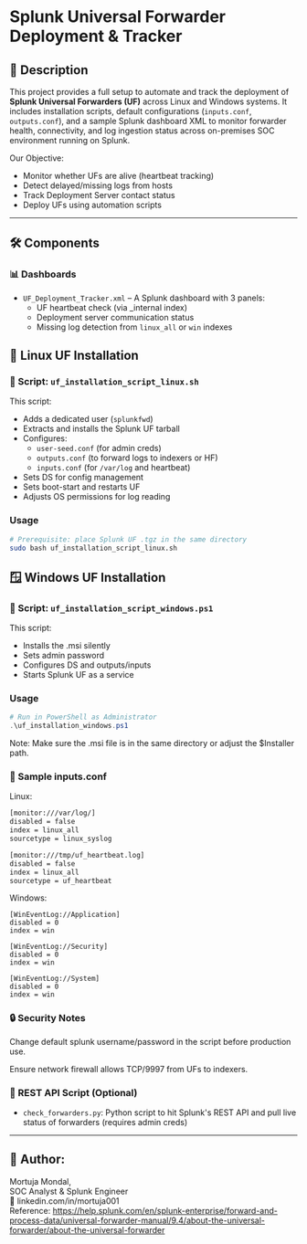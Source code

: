 # Splunk Universal Forwarder Deployment & Tracker

## 📌 Description

This project provides a full setup to automate and track the deployment of **Splunk Universal Forwarders (UF)** across Linux and Windows systems. It includes installation scripts, default configurations (`inputs.conf`, `outputs.conf`), and a sample Splunk dashboard XML to monitor forwarder health, connectivity, and log ingestion status across on-premises SOC environment running on Splunk.

Our Objective:
- Monitor whether UFs are alive (heartbeat tracking)
- Detect delayed/missing logs from hosts
- Track Deployment Server contact status
- Deploy UFs using automation scripts
  
---

## 🛠️ Components

### 📊 Dashboards
- `UF_Deployment_Tracker.xml` – A Splunk dashboard with 3 panels:
  - UF heartbeat check (via _internal index)
  - Deployment server communication status
  - Missing log detection from `linux_all` or `win` indexes

 ## 🐧 Linux UF Installation

### 🔧 Script: `uf_installation_script_linux.sh`
This script:
- Adds a dedicated user (`splunkfwd`)
- Extracts and installs the Splunk UF tarball
- Configures:
  - `user-seed.conf` (for admin creds)
  - `outputs.conf` (to forward logs to indexers or HF)
  - `inputs.conf` (for `/var/log` and heartbeat)
- Sets DS for config management
- Sets boot-start and restarts UF
- Adjusts OS permissions for log reading
  
### Usage

```bash
# Prerequisite: place Splunk UF .tgz in the same directory
sudo bash uf_installation_script_linux.sh
```
## 🪟 Windows UF Installation
### 🔧 Script: `uf_installation_script_windows.ps1`
This script:
- Installs the .msi silently
- Sets admin password
- Configures DS and outputs/inputs
- Starts Splunk UF as a service

### Usage
```powershell
# Run in PowerShell as Administrator
.\uf_installation_windows.ps1
```
Note: Make sure the .msi file is in the same directory or adjust the $Installer path.

### 📁 Sample inputs.conf
Linux:
```bash
[monitor:///var/log/]
disabled = false
index = linux_all
sourcetype = linux_syslog

[monitor:///tmp/uf_heartbeat.log]
disabled = false
index = linux_all
sourcetype = uf_heartbeat
```
Windows:
```
[WinEventLog://Application]
disabled = 0
index = win

[WinEventLog://Security]
disabled = 0
index = win

[WinEventLog://System]
disabled = 0
index = win
```
### 🔒 Security Notes
Change default splunk username/password in the script before production use.

Ensure network firewall allows TCP/9997 from UFs to indexers.

### 🧰 REST API Script (Optional)
- `check_forwarders.py`: Python script to hit Splunk's REST API and pull live status of forwarders (requires admin creds)

---
## 📢 Author:
Mortuja Mondal, <br>
SOC Analyst & Splunk Engineer <br>
🔗 linkedin.com/in/mortuja001
<br>
Reference: https://help.splunk.com/en/splunk-enterprise/forward-and-process-data/universal-forwarder-manual/9.4/about-the-universal-forwarder/about-the-universal-forwarder
